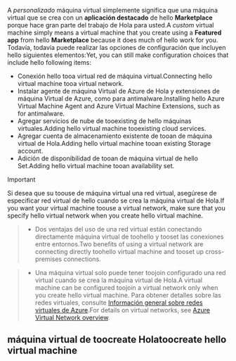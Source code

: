 

<span data-ttu-id="f59d4-101">A *personalizado* máquina virtual simplemente significa que una máquina virtual que se crea con un **aplicación destacado** de hello **Marketplace** porque hace gran parte del trabajo de Hola para usted.</span><span class="sxs-lookup"><span data-stu-id="f59d4-101">A *custom* virtual machine simply means a virtual machine that you create using a **Featured app** from hello **Marketplace** because it does much of hello work for you.</span></span> <span data-ttu-id="f59d4-102">Todavía, todavía puede realizar las opciones de configuración que incluyen hello siguientes elementos:</span><span class="sxs-lookup"><span data-stu-id="f59d4-102">Yet, you can still make configuration choices that include hello following items:</span></span>

* <span data-ttu-id="f59d4-103">Conexión hello tooa virtual red de máquina virtual.</span><span class="sxs-lookup"><span data-stu-id="f59d4-103">Connecting hello virtual machine tooa virtual network.</span></span>
* <span data-ttu-id="f59d4-104">Instalar agente de máquina Virtual de Azure de Hola y extensiones de máquina Virtual de Azure, como para antimalware.</span><span class="sxs-lookup"><span data-stu-id="f59d4-104">Installing hello Azure Virtual Machine Agent and Azure Virtual Machine Extensions, such as for antimalware.</span></span>
* <span data-ttu-id="f59d4-105">Agregar servicios de nube de tooexisting de hello máquinas virtuales.</span><span class="sxs-lookup"><span data-stu-id="f59d4-105">Adding hello virtual machine tooexisting cloud services.</span></span>
* <span data-ttu-id="f59d4-106">Agregar cuenta de almacenamiento existente de tooan de máquina virtual de Hola.</span><span class="sxs-lookup"><span data-stu-id="f59d4-106">Adding hello virtual machine tooan existing Storage account.</span></span>
* <span data-ttu-id="f59d4-107">Adición de disponibilidad de tooan de máquina virtual de hello Set.</span><span class="sxs-lookup"><span data-stu-id="f59d4-107">Adding hello virtual machine tooan availability set.</span></span>

<!--
> [!IMPORTANT]
> If you want your virtual machine toouse a virtual network so you can connect tooit directly by host name or set up cross-premises connections, make sure that you specify hello virtual network when you create hello virtual machine. A virtual machine can be configured toojoin a virtual network only when you create hello virtual machine. For details on virtual networks, see [Azure Virtual Network overview](../articles/virtual-network/virtual-networks-overview.md).
>
>
 -->

> [!IMPORTANT]
> <span data-ttu-id="f59d4-108">Si desea que su toouse de máquina virtual una red virtual, asegúrese de especificar red virtual de hello cuando se crea la máquina virtual de Hola.</span><span class="sxs-lookup"><span data-stu-id="f59d4-108">If you want your virtual machine toouse a virtual network, make sure that you specify hello virtual network when you create hello virtual machine.</span></span>

> * <span data-ttu-id="f59d4-109">Dos ventajas del uso de una red virtual están conectando directamente máquina virtual de toohello y tooset las conexiones entre entornos.</span><span class="sxs-lookup"><span data-stu-id="f59d4-109">Two benefits of using a virtual network are connecting directly toohello virtual machine and tooset up cross-premises connections.</span></span>

> * <span data-ttu-id="f59d4-110">Una máquina virtual solo puede tener toojoin configurado una red virtual cuando se crea la máquina virtual de Hola.</span><span class="sxs-lookup"><span data-stu-id="f59d4-110">A virtual machine can be configured toojoin a virtual network only when you create hello virtual machine.</span></span> <span data-ttu-id="f59d4-111">Para obtener detalles sobre las redes virtuales, consulte [Información general sobre redes virtuales de Azure](../articles/virtual-network/virtual-networks-overview.md).</span><span class="sxs-lookup"><span data-stu-id="f59d4-111">For details on virtual networks, see [Azure Virtual Network overview](../articles/virtual-network/virtual-networks-overview.md).</span></span>
>
>

## <a name="toocreate-hello-virtual-machine"></a><span data-ttu-id="f59d4-112">máquina virtual de toocreate Hola</span><span class="sxs-lookup"><span data-stu-id="f59d4-112">toocreate hello virtual machine</span></span>
